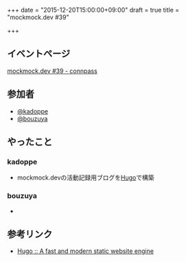 +++
date = "2015-12-20T15:00:00+09:00"
draft = true
title = "mockmock.dev #39"

+++

## イベントページ
[mockmock.dev #39 - connpass](http://mockmock.connpass.com/event/24197/)

## 参加者

* [@kadoppe](https://twitter.com/kadoppe)
* [@bouzuya](https://twitter.com/bouzuya)

## やったこと

### kadoppe

* mockmock.devの活動記録用ブログを[Hugo](https://gohugo.io/)で構築

### bouzuya

* 


## 参考リンク
* [Hugo :: A fast and modern static website engine](https://gohugo.io/)
